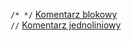 ```/* */``` [Komentarz blokowy](../001/comments.md)  
```//``` [Komentarz jednoliniowy](../001/comments.md)

